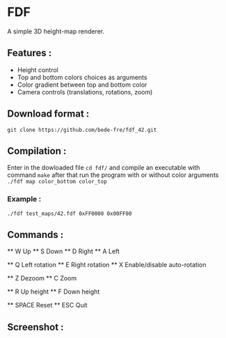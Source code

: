 # FDF

A simple 3D height-map renderer.


## Features :

* Height control
* Top and bottom colors choices as arguments
* Color gradient between top and bottom color
* Camera controls (translations, rotations, zoom)


## Download format :

```git clone https://github.com/bede-fre/fdf_42.git```

## Compilation :

Enter in the dowloaded file ```cd fdf/``` and compile an executable with command ```make``` after that run the program with or without color arguments ```./fdf map color_bottom color_top```

### Example :

```./fdf test_maps/42.fdf 0xFF0000 0x00FF00```

## Commands :

** W     Up
** S     Down
** D     Right
** A     Left

** Q     Left rotation
** E     Right rotation
** X     Enable/disable auto-rotation

** Z     Dezoom
** C     Zoom

** R     Up height
** F     Down height

** SPACE Reset
** ESC   Quit

## Screenshot :

